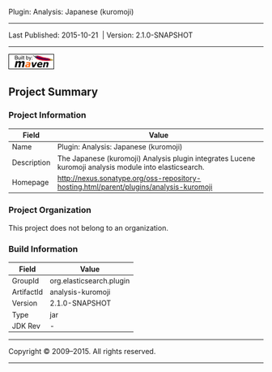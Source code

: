 Plugin: Analysis: Japanese (kuromoji)

------------------------------------------------------------------------

<span id="publishDate">Last Published: 2015-10-21</span>  | <span id="projectVersion">Version: 2.1.0-SNAPSHOT</span>

------------------------------------------------------------------------

[![Built by Maven](./images/logos/maven-feather.png)](http://maven.apache.org/ "Built by Maven")

Project Summary
---------------

### Project Information

| Field       | Value                                                                                                  |
|-------------|--------------------------------------------------------------------------------------------------------|
| Name        | Plugin: Analysis: Japanese (kuromoji)                                                                  |
| Description | The Japanese (kuromoji) Analysis plugin integrates Lucene kuromoji analysis module into elasticsearch. |
| Homepage    | <http://nexus.sonatype.org/oss-repository-hosting.html/parent/plugins/analysis-kuromoji>               |

### Project Organization

This project does not belong to an organization.

### Build Information

| Field      | Value                    |
|------------|--------------------------|
| GroupId    | org.elasticsearch.plugin |
| ArtifactId | analysis-kuromoji        |
| Version    | 2.1.0-SNAPSHOT           |
| Type       | jar                      |
| JDK Rev    | -                        |

------------------------------------------------------------------------

Copyright © 2009–2015. All rights reserved.

------------------------------------------------------------------------


